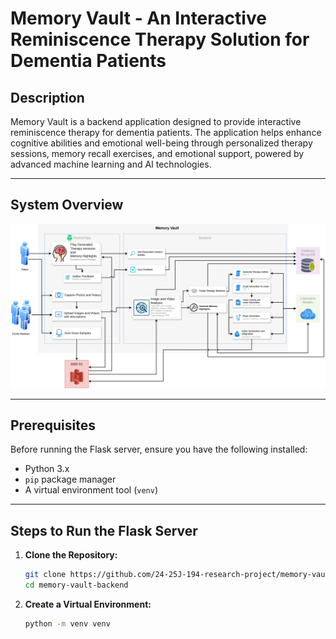 # Memory Vault - An Interactive Reminiscence Therapy Solution for Dementia Patients

## Description
Memory Vault is a backend application designed to provide interactive reminiscence therapy for dementia patients. The application helps enhance cognitive abilities and emotional well-being through personalized therapy sessions, memory recall exercises, and emotional support, powered by advanced machine learning and AI technologies.

---

## System Overview

![System Diagram](diagrams/system-diagram.png)

---

## Prerequisites

Before running the Flask server, ensure you have the following installed:

- Python 3.x
- `pip` package manager
- A virtual environment tool (`venv`)

---

## Steps to Run the Flask Server

1. **Clone the Repository:**
   ```bash
   git clone https://github.com/24-25J-194-research-project/memory-vault-backend.git
   cd memory-vault-backend

2. **Create a Virtual Environment:**
   ```bash
   python -m venv venv
